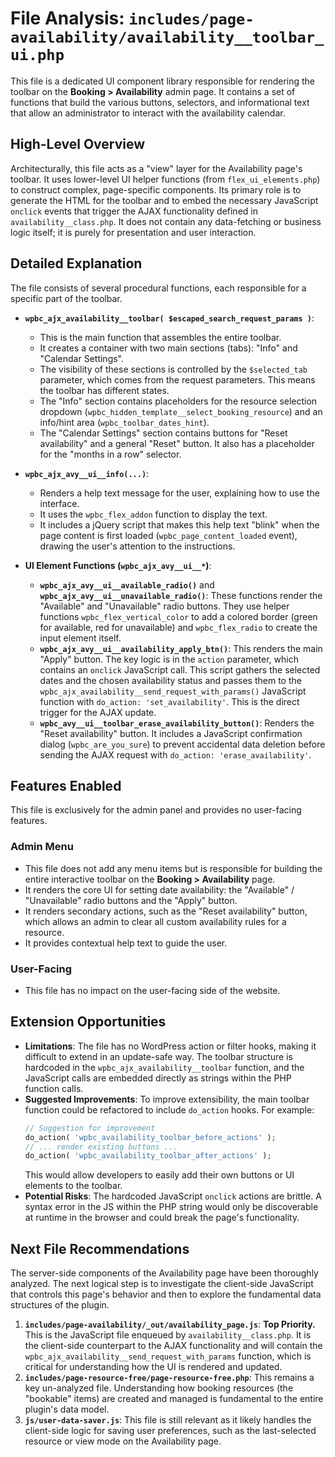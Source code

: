 # File Analysis: `includes/page-availability/availability__toolbar_ui.php`

This file is a dedicated UI component library responsible for rendering the toolbar on the **Booking > Availability** admin page. It contains a set of functions that build the various buttons, selectors, and informational text that allow an administrator to interact with the availability calendar.

## High-Level Overview

Architecturally, this file acts as a "view" layer for the Availability page's toolbar. It uses lower-level UI helper functions (from `flex_ui_elements.php`) to construct complex, page-specific components. Its primary role is to generate the HTML for the toolbar and to embed the necessary JavaScript `onclick` events that trigger the AJAX functionality defined in `availability__class.php`. It does not contain any data-fetching or business logic itself; it is purely for presentation and user interaction.

## Detailed Explanation

The file consists of several procedural functions, each responsible for a specific part of the toolbar.

-   **`wpbc_ajx_availability__toolbar( $escaped_search_request_params )`**:
    -   This is the main function that assembles the entire toolbar.
    -   It creates a container with two main sections (tabs): "Info" and "Calendar Settings".
    -   The visibility of these sections is controlled by the `$selected_tab` parameter, which comes from the request parameters. This means the toolbar has different states.
    -   The "Info" section contains placeholders for the resource selection dropdown (`wpbc_hidden_template__select_booking_resource`) and an info/hint area (`wpbc_toolbar_dates_hint`).
    -   The "Calendar Settings" section contains buttons for "Reset availability" and a general "Reset" button. It also has a placeholder for the "months in a row" selector.

-   **`wpbc_ajx_avy__ui__info(...)`**:
    -   Renders a help text message for the user, explaining how to use the interface.
    -   It uses the `wpbc_flex_addon` function to display the text.
    -   It includes a jQuery script that makes this help text "blink" when the page content is first loaded (`wpbc_page_content_loaded` event), drawing the user's attention to the instructions.

-   **UI Element Functions (`wpbc_ajx_avy__ui__*`)**:
    -   **`wpbc_ajx_avy__ui__available_radio()`** and **`wpbc_ajx_avy__ui__unavailable_radio()`**: These functions render the "Available" and "Unavailable" radio buttons. They use helper functions `wpbc_flex_vertical_color` to add a colored border (green for available, red for unavailable) and `wpbc_flex_radio` to create the input element itself.
    -   **`wpbc_ajx_avy__ui__availability_apply_btn()`**: This renders the main "Apply" button. The key logic is in the `action` parameter, which contains an `onclick` JavaScript call. This script gathers the selected dates and the chosen availability status and passes them to the `wpbc_ajx_availability__send_request_with_params()` JavaScript function with `do_action: 'set_availability'`. This is the direct trigger for the AJAX update.
    -   **`wpbc_avy__ui__toolbar_erase_availability_button()`**: Renders the "Reset availability" button. It includes a JavaScript confirmation dialog (`wpbc_are_you_sure`) to prevent accidental data deletion before sending the AJAX request with `do_action: 'erase_availability'`.

## Features Enabled

This file is exclusively for the admin panel and provides no user-facing features.

### Admin Menu

-   This file does not add any menu items but is responsible for building the entire interactive toolbar on the **Booking > Availability** page.
-   It renders the core UI for setting date availability: the "Available" / "Unavailable" radio buttons and the "Apply" button.
-   It renders secondary actions, such as the "Reset availability" button, which allows an admin to clear all custom availability rules for a resource.
-   It provides contextual help text to guide the user.

### User-Facing

-   This file has no impact on the user-facing side of the website.

## Extension Opportunities

-   **Limitations**: The file has no WordPress action or filter hooks, making it difficult to extend in an update-safe way. The toolbar structure is hardcoded in the `wpbc_ajx_availability__toolbar` function, and the JavaScript calls are embedded directly as strings within the PHP function calls.
-   **Suggested Improvements**: To improve extensibility, the main toolbar function could be refactored to include `do_action` hooks. For example:
    ```php
    // Suggestion for improvement
    do_action( 'wpbc_availability_toolbar_before_actions' );
    // ... render existing buttons ...
    do_action( 'wpbc_availability_toolbar_after_actions' );
    ```
    This would allow developers to easily add their own buttons or UI elements to the toolbar.
-   **Potential Risks**: The hardcoded JavaScript `onclick` actions are brittle. A syntax error in the JS within the PHP string would only be discoverable at runtime in the browser and could break the page's functionality.

## Next File Recommendations

The server-side components of the Availability page have been thoroughly analyzed. The next logical step is to investigate the client-side JavaScript that controls this page's behavior and then to explore the fundamental data structures of the plugin.

1.  **`includes/page-availability/_out/availability_page.js`**: **Top Priority.** This is the JavaScript file enqueued by `availability__class.php`. It is the client-side counterpart to the AJAX functionality and will contain the `wpbc_ajx_availability__send_request_with_params` function, which is critical for understanding how the UI is rendered and updated.
2.  **`includes/page-resource-free/page-resource-free.php`**: This remains a key un-analyzed file. Understanding how booking resources (the "bookable" items) are created and managed is fundamental to the entire plugin's data model.
3.  **`js/user-data-saver.js`**: This file is still relevant as it likely handles the client-side logic for saving user preferences, such as the last-selected resource or view mode on the Availability page.
